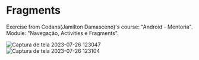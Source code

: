 # Fragments
Exercise from Codans(Jamilton Damasceno)'s course: "Android - Mentoria". Module: "Navegação, Activities e Fragments".

![Captura de tela 2023-07-26 123047](https://github.com/alxmart/Fragments/assets/48797259/3495bc14-a1ed-4ff1-b0b7-2c9fa17e9713)
![Captura de tela 2023-07-26 123104](https://github.com/alxmart/Fragments/assets/48797259/f00e7f20-7926-42b8-b601-3391eebd3750)
